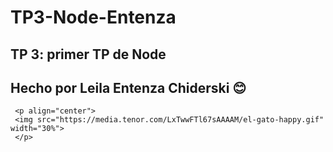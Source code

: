 # TP3-Node-Entenza
## TP 3: primer TP de Node
## Hecho por Leila Entenza Chiderski 😊
     <p align="center">
     <img src="https://media.tenor.com/LxTwwFTl67sAAAAM/el-gato-happy.gif" width="30%">
     </p>
